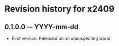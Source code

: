 # Revision history for x2409

## 0.1.0.0 -- YYYY-mm-dd

* First version. Released on an unsuspecting world.
